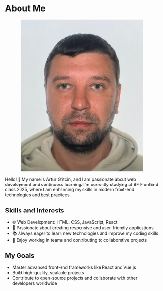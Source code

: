 # About Me

<div align="center">
  <img alt="Artur Hrytchyn" src='./img/Artur_img.jpeg' width="400px" />
</div>

Hello! 👋 My name is Artur Gritcin, and I am passionate about web development
and continuous learning. I’m currently studying at BF FrontEnd class 2025, where
I am enhancing my skills in modern front-end technologies and best practices.

## Skills and Interests

- 🌐 Web Development: HTML, CSS, JavaScript, React
- 🚀 Passionate about creating responsive and user-friendly applications
- 📚 Always eager to learn new technologies and improve my coding skills
- 🤝 Enjoy working in teams and contributing to collaborative projects

## My Goals

- Master advanced front-end frameworks like React and Vue.js
- Build high-quality, scalable projects
- Contribute to open-source projects and collaborate with other developers
  worldwide

